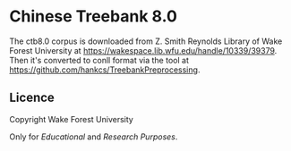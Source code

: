 # Chinese Treebank 8.0

The ctb8.0 corpus is downloaded from Z. Smith Reynolds Library of Wake Forest University at https://wakespace.lib.wfu.edu/handle/10339/39379. Then it's converted to conll format via the tool at https://github.com/hankcs/TreebankPreprocessing.

## Licence

Copyright Wake Forest University

Only for *Educational* and *Research Purposes*.